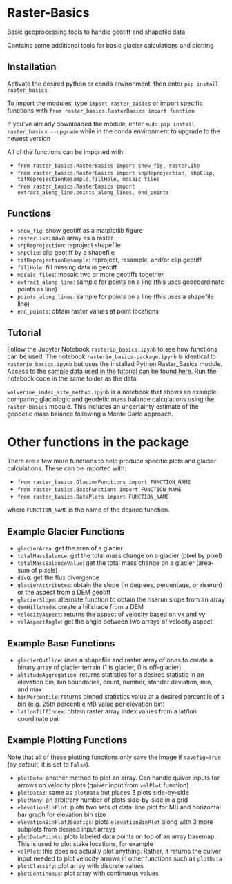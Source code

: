 # Raster-Basics
Basic geoprocessing tools to handle geotiff and shapefile data

Contains some additional tools for basic glacier calculations and plotting

## Installation
Activate the desired python or conda environment, then enter `pip install raster_basics`

To import the modules, type `import raster_basics` or import specific functions with `from raster_basics.RasterBasics import function`

If you've already downloaded the module, enter `sudo pip install raster_basics --upgrade` while in the conda environment to upgrade to the newest version

All of the functions can be imported with:

 - `from raster_basics.RasterBasics import show_fig, rasterLike`
 - `from raster_basics.RasterBasics import shpReprojection, shpClip, tifReprojectionResample,fillHole, mosaic_files`
 - `from raster_basics.RasterBasics import extract_along_line,points_along_lines, end_points`

## Functions
 - `show_fig`: show geotiff as a matplotlib figure
 - `rasterLike`: save array as a raster
 - `shpReprojection`: reproject shapefile
 - `shpClip`: clip geotiff by a shapefile
 - `tifReprojectionResample`: reproject, resample, and/or clip geotiff
 - `fillHole`: fill missing data in geotiff
 - `mosaic_files`: mosaic two or more geotiffs together
 - `extract_along_line`: sample for points on a line (this uses geocoordinate points as line)
 - `points_along_lines`: sample for points on a line (this uses a shapefile line)
 - `end_points`: obtain raster values at point locations

## Tutorial
Follow the Jupyter Notebook `rasterio_basics.ipynb` to see how functions can be used. The notebook `rasterio_basics-package.ipynb` is identical to `rasterio_basics.ipynb` but uses the installed Python Raster_Basics module. Access to the [sample data used in the tutorial can be found here](https://drive.google.com/file/d/1lNiQBo-rNe2_VC6vUCM2gfp-Z-F2Q49c/view?usp=share_link). Run the notebook code in the same folder as the data.

`wolverine_index_site_method.ipynb` is a notebook that shows an example comparing glaciologic and geodetic mass balance calculations using the `raster-basics` module. This includes an uncertainty estimate of the geodetic mass balance following a Monte Carlo approach.


# Other functions in the package
There are a few more functions to help produce specific plots and glacier calculations. These can be imported with:

 - `from raster_basics.GlacierFunctions import FUNCTION_NAME`
 - `from raster_basics.BaseFunctions import FUNCTION_NAME`
 - `from raster_basics.DataPlots import FUNCTION_NAME`
 
 where `FUNCTION_NAME` is the name of the desired function.
 
## Example Glacier Functions
  - `glacierArea`: get the area of a glacier
  - `totalMassBalance`: get the total mass change on a glacier (pixel by pixel)
  - `totalMassBalanceValue`: get the total mass change on a glacier (area-sum of pixels)
  - `divQ`: get the flux divergence
  - `glacierAttributes`: obtain the slope (in degrees, percentage, or riserun) or the aspect from a DEM geotiff
  - `glacierSlope`: alternate function to obtain the riserun slope from an array
  - `demHillshade`: create a hillshade from a DEM
  - `velocityAspect`: returns the aspect of velocity based on vx and vy
  - `velAspectAngle`: get the angle between two arrays of velocity aspect
 
## Example Base Functions
  - `glacierOutline`: uses a shapefile and raster array of ones to create a binary array of glacier terrain (1 is glacier, 0 is off-glacier)
  - `altitudeAggregation`: returns statistics for a desired statistic in an elevation bin, bin boundaries, count, number, standar deviation, min, and max
  - `binPercentile`: returns binned statistics value at a desired percentile of a bin (e.g. 25th percentile MB value per elevation bin)
  - `latlonTiffIndex`: obtain raster array index values from a lat/lon coordinate pair

## Example Plotting Functions
 Note that all of these plotting functions only save the image if `savefig=True` (by default, it is set to `False`).
  - `plotData`: another method to plot an array. Can handle quiver inputs for arrows on velocity plots (quiver input from `velPlot` function)
  - `plotData3`: same as `plotData` but places 3 plots side-by-side
  - `plotMany`: an arbitrary number of plots side-by-side in a grid
  - `elevationBinPlot`: plots two sets of data: line plot for MB and horizontal bar graph for elevation bin size
  - `elevationBinPlot3Subfigs`: plots `elevationBinPlot` along with 3 more subplots from desired input arrays
  - `plotDataPoints`: plots labeled data points on top of an array basemap. This is used to plot stake locations, for example
  - `velPlot`: this does no actually plot anything. Rather, it returns the quiver input needed to plot velocity arrows in other functions such as `plotData`
  - `plotClassify`: plot array with discrete values
  - `plotContinuous`: plot array with continuous values



